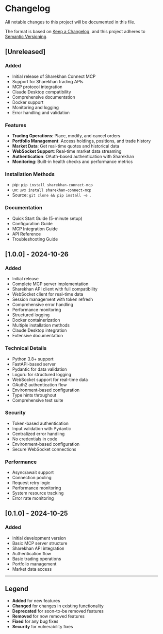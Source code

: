 # Changelog

All notable changes to this project will be documented in this file.

The format is based on [Keep a Changelog](https://keepachangelog.com/en/1.0.0/),
and this project adheres to [Semantic Versioning](https://semver.org/spec/v2.0.0.html).

## [Unreleased]

### Added
- Initial release of Sharekhan Connect MCP
- Support for Sharekhan trading APIs
- MCP protocol integration
- Claude Desktop compatibility
- Comprehensive documentation
- Docker support
- Monitoring and logging
- Error handling and validation

### Features
- **Trading Operations**: Place, modify, and cancel orders
- **Portfolio Management**: Access holdings, positions, and trade history
- **Market Data**: Get real-time quotes and historical data
- **WebSocket Support**: Real-time market data streaming
- **Authentication**: OAuth-based authentication with Sharekhan
- **Monitoring**: Built-in health checks and performance metrics

### Installation Methods
- pip: `pip install sharekhan-connect-mcp`
- uv: `uvx install sharekhan-connect-mcp`
- Source: `git clone && pip install -e .`

### Documentation
- Quick Start Guide (5-minute setup)
- Configuration Guide
- MCP Integration Guide
- API Reference
- Troubleshooting Guide

## [1.0.0] - 2024-10-26

### Added
- Initial release
- Complete MCP server implementation
- Sharekhan API client with full compatibility
- WebSocket client for real-time data
- Session management with token refresh
- Comprehensive error handling
- Performance monitoring
- Structured logging
- Docker containerization
- Multiple installation methods
- Claude Desktop integration
- Extensive documentation

### Technical Details
- Python 3.8+ support
- FastAPI-based server
- Pydantic for data validation
- Loguru for structured logging
- WebSocket support for real-time data
- OAuth2 authentication flow
- Environment-based configuration
- Type hints throughout
- Comprehensive test suite

### Security
- Token-based authentication
- Input validation with Pydantic
- Centralized error handling
- No credentials in code
- Environment-based configuration
- Secure WebSocket connections

### Performance
- Async/await support
- Connection pooling
- Request retry logic
- Performance monitoring
- System resource tracking
- Error rate monitoring

## [0.1.0] - 2024-10-25

### Added
- Initial development version
- Basic MCP server structure
- Sharekhan API integration
- Authentication flow
- Basic trading operations
- Portfolio management
- Market data access

---

## Legend

- **Added** for new features
- **Changed** for changes in existing functionality
- **Deprecated** for soon-to-be removed features
- **Removed** for now removed features
- **Fixed** for any bug fixes
- **Security** for vulnerability fixes
